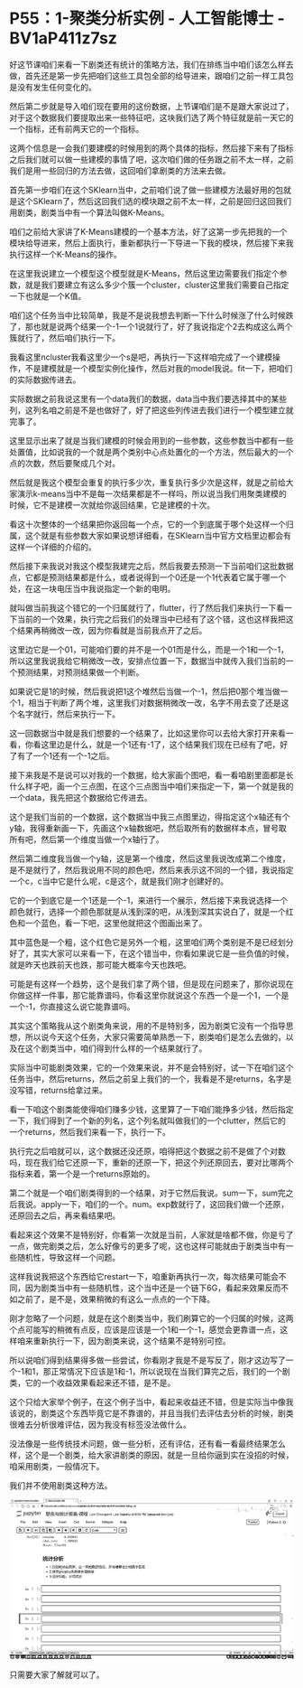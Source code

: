 # P55：1-聚类分析实例 - 人工智能博士 - BV1aP411z7sz

好这节课咱们来看一下剧类还有统计的策略方法，我们在排练当中咱们该怎么样去做，首先还是第一步先把咱们这些工具包全部的给导进来，跟咱们之前一样工具包是没有发生任何变化的。

然后第二步就是导入咱们现在要用的这份数据，上节课咱们是不是跟大家说过了，对于这个数据我们要提取出来一些特征吧，这块我们选了两个特征就是前一天它的一个指标，还有前两天它的一个指标。

这两个信息是一会我们要建模的时候用到的两个具体的指标，然后接下来有了指标之后我们就可以做一些建模的事情了吧，这次咱们做的任务跟之前不太一样，之前我们是用一些回归的方法去做，这回咱们拿剧类的方法来去做。

首先第一步咱们在这个SKlearn当中，之前咱们说了做一些建模方法最好用的包就是这个SKlearn了，然后这回我们选的模块跟之前不太一样，之前是回归这回我们用剧类，剧类当中有一个算法叫做K-Means。

咱们之前给大家讲了K-Means建模的一个基本方法，好了这第一步先把我的一个模块给导进来，然后上面执行，重新都执行一下导进一下我的模块，然后接下来我执行这样一个K-Means的操作。

在这里我说建立一个模型这个模型就是K-Means，然后这里边需要我们指定个参数，就是我们要建立有这么多少个簇一个cluster，cluster这里我们需要自己指定一下也就是一个K值。

咱们这个任务当中比较简单，我是不是说我想去判断一下什么时候涨了什么时候跌了，那也就是说两个结果一个-1一个1说就行了，好了我说指定个2去构成这么两个簇就行了，然后咱们执行一下。

我看这里ncluster我看这里少一个s是吧，再执行一下这样咱完成了一个建模操作，不是建模就是一个模型实例化操作，然后对我的model我说。fit一下，把咱们的实际数据传进去。

实际数据之前我说这里有一个data我们的数据，data当中我们要选择其中的某些列，这列名咱之前是不是也做好了，好了把这些列传进去我们进行一个模型建立就完事了。

这里显示出来了就是当我们建模的时候会用到的一些参数，这些参数当中都有一些处置值，比如说我的一个就是两个类别中心点处置化的一个方法，然后最大的一个点的次数，然后要聚成几个对。

然后就是我这个模型会重复的执行多少次，重复执行多少次是这样，就是之前给大家演示k-means当中不是每一次结果都是不一样吗，所以说当我们用聚类建模的时候，它不是建模一次就给你返回结果，它是建模的十次。

看这十次整体的一个结果把你返回每一个点，它的一个到底属于哪个处这样一个归属，这个就是有些参数大家如果说想详细看，在SKlearn当中官方文档里边都会有这样一个详细的介绍的。

然后接下来我说对我这个模型我建完之后，然后我要去预测一下当前咱们这批数据点，它都是预测结果都是什么，或者说得到一个0还是一个1代表着它属于哪一个处，在这一块电压当中我说指定一个新的电明。

就叫做当前我这个错它的一个归属就行了，flutter，行了然后我们来执行一下看一下当前的一个效果，执行完之后我们的处理当中已经有了这个错，这也这样我把这个结果再稍微改一改，因为你看就是当前我点开了之后。

这里边它是一个01，可能咱们要的并不是一个01而是什么，而是一个1和一个-1，所以这里我说我给它稍微改一改，安排点位置一下，数据当中就传入我们当前的一个预测结果，对预测结果做一个判断。

如果说它是1的时候，然后我说把1这个堆然后当做一个-1，然后把0那个堆当做一个1，相当于判断了两个堆，这里我们对数据稍微改一改，名字不用去变了还是这个名字就行，然后来执行一下。

这一回数据当中就是我们想要的一个结果了，比如这里你可以去给大家打开来看一看，你看这里边是什么，就是一个1还有-1了，这个结果我们现在已经有了吧，好了有了一个1还有一个-1之后。

接下来我是不是说可以对我的一个数据，给大家画个图吧，看一看咱剧里面都是长什么样子吧，画一个三点图，在这个三点图当中咱们来指定一下，第一个就是我的一个data，我先把这个数据给它传进去。

这个是我们当前的一个数据，这个数据当中我三点图里边，得指定这个x轴还有个y轴，我得重新画一下，先画这个x轴数据吧，然后取所有的数据样本点，冒号取所有吧，然后第一个维度当做一个x轴行了。

然后第二维度我当做一个y轴，这是第一个维度，然后这里我说改成第二个维度，是不是就行了，然后我说用不同的颜色吧，然后来表示这不同的一个错，我说指定一个c，c当中它是什么呢，c是这个，就是我们刚才创建好的。

它的一个到底它是一个1还是一个-1，来进行一个展示，然后接下来我说选择一个颜色就行，选择一个颜色那就是从浅到深的吧，从浅到深其实说白了，就是一个红色和一个蓝色，看一下吧，这里他就把这个图画出来了。

其中蓝色是一个粗，这个红色它是另外一个粗，这里咱们两个类别是不是已经划分好了，其实大家可以来看一下，在这个错当中，你看如果说它是一些负值的时候，就是昨天也跌前天也跌，那可能大概率今天也跌吧。

可能是有这样一个趋势，这个是我们拿了两个错，但是现在问题来了，那你说现在你做这样一件事，那它能靠谱吗，你看这里你就说这个东西一个是一个1，一个是一个-1，你直接这么说它能靠谱吗。

其实这个策略我从这个剧类角来说，用的不是特别多，因为剧类它没有一个指导思想，所以说今天这个任务，大家只需要简单熟悉一下，剧类咱们是怎么去做的，以及在这个剧类当中，咱们得到什么样的一个结果就行了。

实际当中可能剧类效果，它的一个效果来说，并不是会特别好，试一下在咱们这个任务当中，然后returns，然后之前呈上我们的一个，我看是不是returns，名字是没写错，returns给拿过来。

看一下咱这个剧类能使得咱们赚多少钱，这里算了一下咱们能挣多少钱，然后指定一下，我们得到了一个新的列名，这个列名就叫做我们的一个clutter，然后它的一个returns，然后我们来看一下，执行一下。

执行完之后咱就可以，这个数据还没还原，咱得把这个数据之前不是做了个对数吗，现在我们给它还原一下，重新的还原一下，把这个列还原回去，要对比哪两个指标来着，第一个是一个returns原始的。

第二个就是一个咱们剧类得到的一个结果，对于它然后我说。sum一下，sum完之后我说。apply一下，咱们的一个。num。exp数就行了，这回我们做一个还原，还原回去之后，再来看结果吧。

看起来这个效果不是特别好，你看第一次就是当前，人家就是啥都不做，你是亏了一点，做完剧类之后，怎么好像亏的更多了呢，这也这样可能就由于剧类当中有一些随机性，导致这样一个问题。

这样我说我把这个东西给它restart一下，咱重新再执行一次，每次结果可能会不同，因为剧类当中有一些随机性，这个当中还是一个链下6G，看起来效果反而不如之前了，是不是，效果稍微的有这么一点点的一个下降。

刚才忽略了一个问题，就是在这个剧类当中，我们刷算它的一个归属的时候，这两个点可能写的稍微有点反，应该是应该是一个1和一个-1，感觉会更靠谱一点，这样咱来重新执行一下，因为剧类来说，这个结果不是特别可控。

所以说咱们得到结果得多做一些尝试，你看刚才我是不是写反了，刚才这边写了一个-1和1，那正常情况下应该是1和-1，所以说现在当我们算完之后，我们的一个剧类，它的一个收益效果看起来还不错，是不是。

这个只给大家举个例子，在这个例子当中，看起来收益还不错，但是实际当中像我该说的，剧类这个东西毕竟它是不靠谱的，并且当我们去评估去分析的时候，剧类很难去分析很难评估，因为我没有标签没法做什么。

没法像是一些传统技术问题，做一些分析，还有评估，还有看一看最终结果怎么样，这个是一个剧类，给大家讲剧类的原因，就是一旦给你逼到实在没招的时候，咱采用剧类，一般情况下。

我们并不使用剧类这种方法。

![](img/5115212720ca3cf384d48b43aea7062e_1.png)

只需要大家了解就可以了。